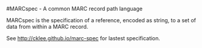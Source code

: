 #MARCspec - A common MARC record path language

MARCspec is the specification of a reference, encoded as string, to a set of data from within a MARC record.

See http://cklee.github.io/marc-spec for lastest specification.

